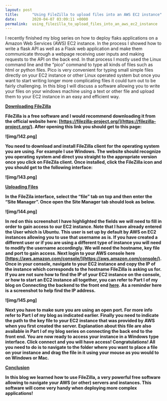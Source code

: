 ```yaml
---
layout: post
title:      "Using FileZilla to upload files into an AWS EC2 instance"
date:       2020-04-07 03:09:11 +0000
permalink:  using_filezilla_to_upload_files_into_an_aws_ec2_instance
---
```



I recently finished my blog series on how to deploy flaks applications on a Amazon Web Services (AWS) EC2 instance. In the process I showed how to write a flask API as well as a Flask web application and make them communicate through a webpage receiving user inputs and making requests to the API on the back end. In that process I mostly used the Linux command line and the “pico” command to type all kinds of files such as html or python files. Pico is very convenient for typing small simple files directly on your EC2 instance or other Linux operated system but once you want to start writing longer more complicating files it could turn out to be fairly challenging. In this blog I will discuss a software allowing you to write your files on your windows machine using a text or other file and upload them to your EC2 instance in an easy and efficient way. 

<b><u>Downloading FileZilla</u>

FileZilla is a free software and I would recommend downloading it from the official website here: [https://filezilla-project.org/](https://filezilla-project.org/). After opening this link you should get to this page: 

![img/142.png]

You need to download and install FileZilla client for the operating system you are using. For example I use Windows. The website should recognize you operating system and direct you straight to the appropriate version once you click on FileZila client. Once installed, click the FileZilla icon and you should get to the following interface:

![img/143.png]

<b><u>Uploading Files</u>

In the FileZila interface, select the “file” tab on top and then enter the “Site Manager”. Once open the Site Manager tab should look as below.

![img/144.png]

In red on this screenshot I have highlighted the fields we will need to fill in order to gain access to our EC2 instance. Note that I have already entered the User which is Ubuntu. This user is set up by default by AWS on EC2 instances allowing you to use that username as is. If you have created a different user or if you are using a different type of instance you will need to modify the username accordingly. We will need the hostname, key file and port to gain access. Next login to your AWS console here [https://aws.amazon.com/console/](https://aws.amazon.com/console/). Once in your console, navigate to your EC2 instance and copy the IP of the instance which corresponds to the hostname FileZilla is asking us for. If you are not sure how to find the IP of your EC2 instance on the console, or how to start an EC2 instance all together,  you can refer to Part I of my blog on Connecting the backend to the front end [here](https://ganevniko.github.io/connecting_the_back_end_to_the_front_end_part_i). As a reminder here is a screenshot to help find the IP address.

![img/145.png]

Next you have to make sure you are using an open port. For more info refer to Part I of my blog as indicated earlier. Finally you need to indicate the path to the key file to your EC2 instance that was provided by AWS when you first created the server. Explanation about this file are also available in Part I of my blog series on connecting the back end to the front end. You are now ready to access your instance in a Windows type interface. Click connect and you will have access! Congratulations! All you need to do is to navigate to the folder where you want to place a file on your instance and drag the file in it using your mouse as you would to on Windows or Mac. 

<b><u>Conclusion</u>

In this blog we learned how to use FileZilla, a very powerful free software allowing to navigate your AWS (or other) servers and instances. This software will come very handy when deploying more complex applications!


